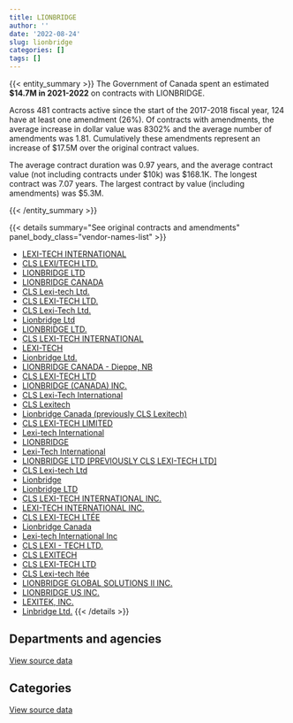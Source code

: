 ```yaml
---
title: LIONBRIDGE
author: ''
date: '2022-08-24'
slug: lionbridge
categories: []
tags: []
---
```


<script src="/rmarkdown-libs/htmlwidgets/htmlwidgets.js"></script>
<link href="/rmarkdown-libs/datatables-css/datatables-crosstalk.css" rel="stylesheet" />
<script src="/rmarkdown-libs/datatables-binding/datatables.js"></script>
<script src="/rmarkdown-libs/jquery/jquery-3.6.0.min.js"></script>
<link href="/rmarkdown-libs/dt-core-bootstrap/css/dataTables.bootstrap.min.css" rel="stylesheet" />
<link href="/rmarkdown-libs/dt-core-bootstrap/css/dataTables.bootstrap.extra.css" rel="stylesheet" />
<script src="/rmarkdown-libs/dt-core-bootstrap/js/jquery.dataTables.min.js"></script>
<script src="/rmarkdown-libs/dt-core-bootstrap/js/dataTables.bootstrap.min.js"></script>
<link href="/rmarkdown-libs/crosstalk/css/crosstalk.min.css" rel="stylesheet" />
<script src="/rmarkdown-libs/crosstalk/js/crosstalk.min.js"></script>
<script src="/rmarkdown-libs/htmlwidgets/htmlwidgets.js"></script>
<link href="/rmarkdown-libs/datatables-css/datatables-crosstalk.css" rel="stylesheet" />
<script src="/rmarkdown-libs/datatables-binding/datatables.js"></script>
<script src="/rmarkdown-libs/jquery/jquery-3.6.0.min.js"></script>
<link href="/rmarkdown-libs/dt-core-bootstrap/css/dataTables.bootstrap.min.css" rel="stylesheet" />
<link href="/rmarkdown-libs/dt-core-bootstrap/css/dataTables.bootstrap.extra.css" rel="stylesheet" />
<script src="/rmarkdown-libs/dt-core-bootstrap/js/jquery.dataTables.min.js"></script>
<script src="/rmarkdown-libs/dt-core-bootstrap/js/dataTables.bootstrap.min.js"></script>
<link href="/rmarkdown-libs/crosstalk/css/crosstalk.min.css" rel="stylesheet" />
<script src="/rmarkdown-libs/crosstalk/js/crosstalk.min.js"></script>

{{< entity_summary >}}
The Government of Canada spent an estimated **\$14.7M in 2021-2022** on contracts with LIONBRIDGE.

Across 481 contracts active since the start of the 2017-2018 fiscal year, 124 have at least one amendment (26%). Of contracts with amendments, the average increase in dollar value was 8302% and the average number of amendments was 1.81. Cumulatively these amendments represent an increase of \$17.5M over the original contract values.

The average contract duration was 0.97 years, and the average contract value (not including contracts under \$10k) was \$168.1K. The longest contract was 7.07 years. The largest contract by value (including amendments) was \$5.3M.

{{< /entity_summary >}}

{{< details summary="See original contracts and amendments" panel_body_class="vendor-names-list" >}}
- [LEXI-TECH INTERNATIONAL](https://search.open.canada.ca/en/ct/?sort=contract_value_f%20desc&page=1&search_text=%22LEXI-TECH%20INTERNATIONAL%22)
- [CLS LEXI/TECH LTD.](https://search.open.canada.ca/en/ct/?sort=contract_value_f%20desc&page=1&search_text=%22CLS%20LEXI%2fTECH%20LTD.%22)
- [LIONBRIDGE LTD](https://search.open.canada.ca/en/ct/?sort=contract_value_f%20desc&page=1&search_text=%22LIONBRIDGE%20LTD%22)
- [LIONBRIDGE CANADA](https://search.open.canada.ca/en/ct/?sort=contract_value_f%20desc&page=1&search_text=%22LIONBRIDGE%20CANADA%22)
- [CLS Lexi-tech Ltd.](https://search.open.canada.ca/en/ct/?sort=contract_value_f%20desc&page=1&search_text=%22CLS%20Lexi-tech%20Ltd.%22)
- [CLS LEXI-TECH LTD.](https://search.open.canada.ca/en/ct/?sort=contract_value_f%20desc&page=1&search_text=%22CLS%20LEXI-TECH%20LTD.%22)
- [CLS Lexi-Tech Ltd.](https://search.open.canada.ca/en/ct/?sort=contract_value_f%20desc&page=1&search_text=%22CLS%20Lexi-Tech%20Ltd.%22)
- [Lionbridge Ltd](https://search.open.canada.ca/en/ct/?sort=contract_value_f%20desc&page=1&search_text=%22Lionbridge%20Ltd%22)
- [LIONBRIDGE LTD.](https://search.open.canada.ca/en/ct/?sort=contract_value_f%20desc&page=1&search_text=%22LIONBRIDGE%20LTD.%22)
- [CLS LEXI-TECH INTERNATIONAL](https://search.open.canada.ca/en/ct/?sort=contract_value_f%20desc&page=1&search_text=%22CLS%20LEXI-TECH%20INTERNATIONAL%22)
- [LEXI-TECH](https://search.open.canada.ca/en/ct/?sort=contract_value_f%20desc&page=1&search_text=%22LEXI-TECH%22)
- [Lionbridge Ltd.](https://search.open.canada.ca/en/ct/?sort=contract_value_f%20desc&page=1&search_text=%22Lionbridge%20Ltd.%22)
- [LIONBRIDGE CANADA - Dieppe, NB](https://search.open.canada.ca/en/ct/?sort=contract_value_f%20desc&page=1&search_text=%22LIONBRIDGE%20CANADA%20-%20Dieppe%2c%20NB%22)
- [CLS LEXI-TECH LTD](https://search.open.canada.ca/en/ct/?sort=contract_value_f%20desc&page=1&search_text=%22CLS%20LEXI-TECH%20LTD%22)
- [LIONBRIDGE (CANADA) INC.](https://search.open.canada.ca/en/ct/?sort=contract_value_f%20desc&page=1&search_text=%22LIONBRIDGE%20%28CANADA%29%20INC.%22)
- [CLS Lexi-Tech International](https://search.open.canada.ca/en/ct/?sort=contract_value_f%20desc&page=1&search_text=%22CLS%20Lexi-Tech%20International%22)
- [CLS Lexitech](https://search.open.canada.ca/en/ct/?sort=contract_value_f%20desc&page=1&search_text=%22CLS%20Lexitech%22)
- [Lionbridge Canada (previously CLS Lexitech)](https://search.open.canada.ca/en/ct/?sort=contract_value_f%20desc&page=1&search_text=%22Lionbridge%20Canada%20%28previously%20CLS%20Lexitech%29%22)
- [CLS LEXI-TECH LIMITED](https://search.open.canada.ca/en/ct/?sort=contract_value_f%20desc&page=1&search_text=%22CLS%20LEXI-TECH%20LIMITED%22)
- [Lexi-tech International](https://search.open.canada.ca/en/ct/?sort=contract_value_f%20desc&page=1&search_text=%22Lexi-tech%20International%22)
- [LIONBRIDGE](https://search.open.canada.ca/en/ct/?sort=contract_value_f%20desc&page=1&search_text=%22LIONBRIDGE%22)
- [Lexi-Tech International](https://search.open.canada.ca/en/ct/?sort=contract_value_f%20desc&page=1&search_text=%22Lexi-Tech%20International%22)
- [LIONBRIDGE LTD \[PREVIOUSLY CLS LEXI-TECH LTD\]](https://search.open.canada.ca/en/ct/?sort=contract_value_f%20desc&page=1&search_text=%22LIONBRIDGE%20LTD%20%5bPREVIOUSLY%20CLS%20LEXI-TECH%20LTD%5d%22)
- [CLS Lexi-tech Ltd](https://search.open.canada.ca/en/ct/?sort=contract_value_f%20desc&page=1&search_text=%22CLS%20Lexi-tech%20Ltd%22)
- [Lionbridge](https://search.open.canada.ca/en/ct/?sort=contract_value_f%20desc&page=1&search_text=%22Lionbridge%22)
- [Lionbridge LTD](https://search.open.canada.ca/en/ct/?sort=contract_value_f%20desc&page=1&search_text=%22Lionbridge%20LTD%22)
- [CLS LEXI-TECH INTERNATIONAL INC.](https://search.open.canada.ca/en/ct/?sort=contract_value_f%20desc&page=1&search_text=%22CLS%20LEXI-TECH%20INTERNATIONAL%20INC.%22)
- [LEXI-TECH INTERNATIONAL INC.](https://search.open.canada.ca/en/ct/?sort=contract_value_f%20desc&page=1&search_text=%22LEXI-TECH%20INTERNATIONAL%20INC.%22)
- [CLS LEXI-TECH LTÉE](https://search.open.canada.ca/en/ct/?sort=contract_value_f%20desc&page=1&search_text=%22CLS%20LEXI-TECH%20LT%c3%89E%22)
- [Lionbridge Canada](https://search.open.canada.ca/en/ct/?sort=contract_value_f%20desc&page=1&search_text=%22Lionbridge%20Canada%22)
- [Lexi-tech International Inc](https://search.open.canada.ca/en/ct/?sort=contract_value_f%20desc&page=1&search_text=%22Lexi-tech%20International%20Inc%22)
- [CLS LEXI - TECH LTD.](https://search.open.canada.ca/en/ct/?sort=contract_value_f%20desc&page=1&search_text=%22CLS%20LEXI%20-%20TECH%20LTD.%22)
- [CLS LEXITECH](https://search.open.canada.ca/en/ct/?sort=contract_value_f%20desc&page=1&search_text=%22CLS%20LEXITECH%22)
- [CLS LEXI-TECH LTD](https://search.open.canada.ca/en/ct/?sort=contract_value_f%20desc&page=1&search_text=%22CLS%20LEXI-TECH%20%20LTD%22)
- [CLS Lexi-tech ltée](https://search.open.canada.ca/en/ct/?sort=contract_value_f%20desc&page=1&search_text=%22CLS%20Lexi-tech%20lt%c3%a9e%22)
- [LIONBRIDGE GLOBAL SOLUTIONS II INC.](https://search.open.canada.ca/en/ct/?sort=contract_value_f%20desc&page=1&search_text=%22LIONBRIDGE%20GLOBAL%20SOLUTIONS%20II%20INC.%22)
- [LIONBRIDGE US INC.](https://search.open.canada.ca/en/ct/?sort=contract_value_f%20desc&page=1&search_text=%22LIONBRIDGE%20US%20INC.%22)
- [LEXITEK, INC.](https://search.open.canada.ca/en/ct/?sort=contract_value_f%20desc&page=1&search_text=%22LEXITEK%2c%20INC.%22)
- [Linbridge Ltd.](https://search.open.canada.ca/en/ct/?sort=contract_value_f%20desc&page=1&search_text=%22Linbridge%20Ltd.%22)
{{< /details >}}

## Departments and agencies

<div id="htmlwidget-1" style="width:100%;height:auto;" class="datatables html-widget"></div>
<script type="application/json" data-for="htmlwidget-1">{"x":{"style":"bootstrap","filter":"none","vertical":false,"data":[["<a href=\"/departments/aandc-aadnc/\">Crown-Indigenous Relations and Northern Affairs Canada<\/a>","<a href=\"/departments/acoa-apeca/\">Atlantic Canada Opportunities Agency<\/a>","<a href=\"/departments/cas-satj/\">Courts Administration Service<\/a>","<a href=\"/departments/ced-dec/\">Canada Economic Development for Quebec Regions<\/a>","<a href=\"/departments/cer-rec/\">Canada Energy Regulator<\/a>","<a href=\"/departments/cfia-acia/\">Canadian Food Inspection Agency<\/a>","<a href=\"/departments/cihr-irsc/\">Canadian Institutes of Health Research<\/a>","<a href=\"/departments/cra-arc/\">Canada Revenue Agency<\/a>","<a href=\"/departments/crtc/\">Canadian Radio-television and Telecommunications Commission<\/a>","<a href=\"/departments/csc-scc/\">Correctional Service of Canada<\/a>","<a href=\"/departments/dfatd-maecd/\">Global Affairs Canada<\/a>","<a href=\"/departments/dfo-mpo/\">Fisheries and Oceans Canada<\/a>","<a href=\"/departments/ec/\">Environment and Climate Change Canada<\/a>","<a href=\"/departments/esdc-edsc/\">Employment and Social Development Canada<\/a>","<a href=\"/departments/hc-sc/\">Health Canada<\/a>","<a href=\"/departments/iaac-aeic/\">Impact Assessment Agency of Canada<\/a>","<a href=\"/departments/ic/\">Innovation, Science and Economic Development Canada<\/a>","<a href=\"/departments/isc-sac/\">Indigenous Services Canada<\/a>","<a href=\"/departments/nrc-cnrc/\">National Research Council Canada<\/a>","<a href=\"/departments/nrcan-rncan/\">Natural Resources Canada<\/a>","<a href=\"/departments/opc-cpvp/\">Office of the Privacy Commissioner of Canada<\/a>","<a href=\"/departments/pc/\">Parks Canada<\/a>","<a href=\"/departments/pch/\">Canadian Heritage<\/a>","<a href=\"/departments/pco-bcp/\">Privy Council Office<\/a>","<a href=\"/departments/phac-aspc/\">Public Health Agency of Canada<\/a>","<a href=\"/departments/pwgsc-tpsgc/\">Public Services and Procurement Canada<\/a>","<a href=\"/departments/statcan/\">Statistics Canada<\/a>","<a href=\"/departments/tc/\">Transport Canada<\/a>","<a href=\"/departments/tsb-bst/\">Transportation Safety Board of Canada<\/a>","<a href=\"/departments/vac-acc/\">Veterans Affairs Canada<\/a>","<a href=\"/departments/wage/\">Department for Women and Gender Equality<\/a>","<a href=\"/departments/wd-deo/\">Western Economic Diversification Canada<\/a>"],[38624.34,0,400000,11354.01,148468.55,139871.81,91259,90214.11,304659.36,56305.17,null,172673.37,218313.16,21811.12,270285.55,28250,null,38624.34,0,null,99892,null,12735.6,25973.71,301603.56,6208278.66,null,562315.98,28717.52,null,null,49720],[38730.16,0,1200000,null,186486.84,162107.59,90400,179889.09,502785.77,91820.18,12271.35,null,315908.52,93676.45,286363.41,177410,null,38730.16,10031.55,null,null,null,21229.83,26044.87,103411.6,10378907.07,1127000,null,28796.2,null,16000,39550],[null,3375.8,1200000,null,79452.78,101146.93,0,7298.96,272912.54,28237.54,null,null,308530.17,17089.4,549993.4,11300,115007.19,5059,17392.57,null,39999.8,150730.86,8436.22,19787.22,449270.28,9261991.41,null,257241.33,2911.09,null,110489.9,null],[null,56624.17,800000,null,13968.85,177309.15,null,4059.42,226021.61,336289.71,39778.29,null,337104.97,17287.45,698810.89,93867.36,459594.76,119216.62,6693.36,0.48,null,299149.19,8529.02,39782.02,624056.38,9828801.65,null,382794.27,null,36000,101746.35,null]],"container":"<table class=\"table table-striped table-hover row-border order-column display\">\n  <thead>\n    <tr>\n      <th>Department<\/th>\n      <th>2018-2019<\/th>\n      <th>2019-2020<\/th>\n      <th>2020-2021<\/th>\n      <th>2021-2022<\/th>\n    <\/tr>\n  <\/thead>\n<\/table>","options":{"order":[[4,"desc"]],"pageLength":10,"autoWidth":true,"columnDefs":[{"targets":1,"render":"function(data, type, row, meta) {\n    return type !== 'display' ? data : DTWidget.formatCurrency(data, \"$\", 2, 3, \",\", \".\", true, null);\n  }"},{"targets":2,"render":"function(data, type, row, meta) {\n    return type !== 'display' ? data : DTWidget.formatCurrency(data, \"$\", 2, 3, \",\", \".\", true, null);\n  }"},{"targets":3,"render":"function(data, type, row, meta) {\n    return type !== 'display' ? data : DTWidget.formatCurrency(data, \"$\", 2, 3, \",\", \".\", true, null);\n  }"},{"targets":4,"render":"function(data, type, row, meta) {\n    return type !== 'display' ? data : DTWidget.formatCurrency(data, \"$\", 2, 3, \",\", \".\", true, null);\n  }"},{"width":"16%","targets":[1,2,3,4]},{"className":"dt-right","targets":[1,2,3,4]}],"orderClasses":false}},"evals":["options.columnDefs.0.render","options.columnDefs.1.render","options.columnDefs.2.render","options.columnDefs.3.render"],"jsHooks":[]}</script>
<p class="text-right">
<a href="https://github.com/GoC-Spending/contracts-data/tree/main/data/out/vendors/lionbridge/summary_by_fiscal_year_by_department.csv" class="source-data-link btn btn-link">View source data</a>
</p>

## Categories

<div id="htmlwidget-2" style="width:100%;height:auto;" class="datatables html-widget"></div>
<script type="application/json" data-for="htmlwidget-2">{"x":{"style":"bootstrap","filter":"none","vertical":false,"data":[["<a href=\"/categories/1_facilities_and_construction/\">Facilities and construction<\/a>","<a href=\"/categories/2_professional_services/\">Professional services<\/a>","<a href=\"/categories/3_information_technology/\">Information technology<\/a>"],[null,9308596.92,11354.01],[null,15127550.63,null],[3783.21,13013871.16,null],[6693.36,14700792.64,null]],"container":"<table class=\"table table-striped table-hover row-border order-column display\">\n  <thead>\n    <tr>\n      <th>Category<\/th>\n      <th>2018-2019<\/th>\n      <th>2019-2020<\/th>\n      <th>2020-2021<\/th>\n      <th>2021-2022<\/th>\n    <\/tr>\n  <\/thead>\n<\/table>","options":{"order":[[4,"desc"]],"dom":"t","pageLength":30,"autoWidth":true,"columnDefs":[{"targets":1,"render":"function(data, type, row, meta) {\n    return type !== 'display' ? data : DTWidget.formatCurrency(data, \"$\", 2, 3, \",\", \".\", true, null);\n  }"},{"targets":2,"render":"function(data, type, row, meta) {\n    return type !== 'display' ? data : DTWidget.formatCurrency(data, \"$\", 2, 3, \",\", \".\", true, null);\n  }"},{"targets":3,"render":"function(data, type, row, meta) {\n    return type !== 'display' ? data : DTWidget.formatCurrency(data, \"$\", 2, 3, \",\", \".\", true, null);\n  }"},{"targets":4,"render":"function(data, type, row, meta) {\n    return type !== 'display' ? data : DTWidget.formatCurrency(data, \"$\", 2, 3, \",\", \".\", true, null);\n  }"},{"width":"16%","targets":[1,2,3,4]},{"className":"dt-right","targets":[1,2,3,4]}],"orderClasses":false,"lengthMenu":[10,25,30,50,100]}},"evals":["options.columnDefs.0.render","options.columnDefs.1.render","options.columnDefs.2.render","options.columnDefs.3.render"],"jsHooks":[]}</script>
<p class="text-right">
<a href="https://github.com/GoC-Spending/contracts-data/tree/main/data/out/vendors/lionbridge/summary_by_fiscal_year_by_category.csv" class="source-data-link btn btn-link">View source data</a>
</p>
